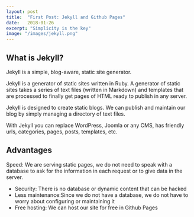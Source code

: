 ```yaml
---
layout: post
title:  "First Post: Jekyll and Github Pages"
date:   2018-01-26
excerpt: "Simplicity is the key"
image: "/images/jekyll.png"
---
```


## What is Jekyll?
Jekyll is a simple, blog-aware, static site generator.

Jekyll is a generator of static sites written in Ruby. A generator of static sites takes a series of text files (written in Markdown) and templates that are processed to finally get pages of HTML ready to publish in any server.

Jekyll is designed to create static blogs. We can publish and maintain our blog by simply managing a directory of text files.

With Jekyll you can replace WordPress, Joomla or any CMS, has friendly urls, categories, pages, posts, templates, etc.

## Advantages
Speed: We are serving static pages, we do not need to speak with a database to ask for the information in each request or to give data in the server.
<ul>
    <li>Security: There is no database or dynamic content that can be hacked </li>
    <li>Less maintenance:Since we do not have a database, we do not have to worry about configuring or maintaining it </li>
    <li>Free hosting: We can host our site for free in Github Pages </li>
</ul>
